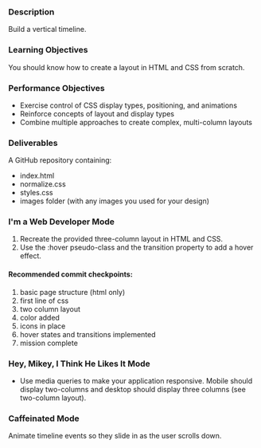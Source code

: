 ### Description

Build a vertical timeline.

### Learning Objectives

You should know how to create a layout in HTML and CSS from scratch.

### Performance Objectives

* Exercise control of CSS display types, positioning, and animations
* Reinforce concepts of layout and display types
* Combine multiple approaches to create complex, multi-column layouts

### Deliverables

A GitHub repository containing:

* index.html
* normalize.css
* styles.css
* images folder (with any images you used for your design)

### I'm a Web Developer Mode

1. Recreate the provided three-column layout in HTML and CSS.
2. Use the :hover pseudo-class and the transition property to add a hover effect.

#### Recommended commit checkpoints:

1. basic page structure (html only)
2. first line of css
3. two column layout
4. color added
5. icons in place
6. hover states and transitions implemented
7. mission complete

### Hey, Mikey, I Think He Likes It Mode

* Use media queries to make your application responsive. Mobile should display two-columns and desktop should display three columns (see two-column layout).

### Caffeinated Mode

Animate timeline events so they slide in as the user scrolls down.
